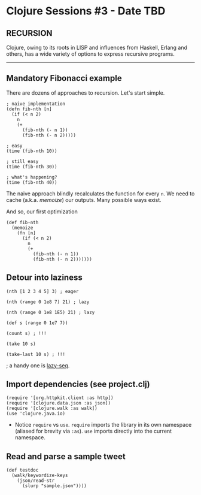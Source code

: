# Clojure Sessions #3 - Date TBD
## RECURSION

Clojure, owing to its roots in LISP and influences from Haskell, Erlang and others, has a wide variety of options to express recursive programs.

***
## Mandatory Fibonacci example

There are dozens of approaches to recursion. Let's start simple.

    ; naive implementation
    (defn fib-nth [n]
      (if (< n 2)
        n
        (+
          (fib-nth (- n 1))
          (fib-nth (- n 2)))))

    ; easy
    (time (fib-nth 10))

    ; still easy
    (time (fib-nth 30))

    ; what's happening?
    (time (fib-nth 40))



The naive approach blindly recalculates the function for every `n`. We need to cache (a.k.a. _memoize_) our outputs. Many possible ways exist.

And so, our first optimization    

    (def fib-nth
      (memoize
        (fn [n]
          (if (< n 2)
            n
            (+
              (fib-nth (- n 1))
              (fib-nth (- n 2)))))))

## Detour into laziness

    (nth [1 2 3 4 5] 3) ; eager

    (nth (range 0 1e8 7) 21) ; lazy

    (nth (range 0 1e8 1E5) 21) ; lazy

    (def s (range 0 1e7 7))

    (count s) ; !!!

    (take 10 s)

    (take-last 10 s) ; !!!



; a handy one is [lazy-seq](https://clojuredocs.org/clojure.core/lazy-seq).




## Import dependencies (see project.clj)

    (require '[org.httpkit.client :as http])
    (require '[clojure.data.json :as json])
    (require '[clojure.walk :as walk])
    (use 'clojure.java.io)

* Notice `require` vs `use`. `require` imports the library in its own namespace (aliased for brevity via `:as`). `use` imports directly into the current namespace.

## Read and parse a sample tweet

    (def testdoc
      (walk/keywordize-keys
        (json/read-str
          (slurp "sample.json"))))
